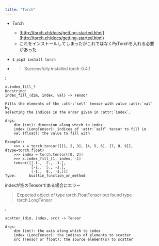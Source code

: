 ```yaml
---
title: "Torch"
---
```


- Torch
    - [http://torch.ch/docs/getting-started.html](http://torch.ch/docs/getting-started.html)
    - これをインストールしてしまったがこれではなくPyTorchを入れる必要があった

- `$ pip3 install torch`
- > Successfully installed torch-0.4.1


:

```
x.index_fill_?
Docstring:
index_fill_(dim, index, val) -> Tensor

Fills the elements of the :attr:`self` tensor with value :attr:`val` by
selecting the indices in the order given in :attr:`index`.

Args:
    dim (int): dimension along which to index
    index (LongTensor): indices of :attr:`self` tensor to fill in
    val (float): the value to fill with

Example::
    >>> x = torch.tensor([[1, 2, 3], [4, 5, 6], [7, 8, 9]], dtype=torch.float)
    >>> index = torch.tensor([0, 2])
    >>> x.index_fill_(1, index, -1)
    tensor([[-1.,  2., -1.],
            [-1.,  5., -1.],
            [-1.,  8., -1.]])
Type:      builtin_function_or_method
```

indexが空のTensorである場合にエラー

> Expected object of type torch.FloatTensor but found type torch.LongTensor


:

```
scatter_(dim, index, src) -> Tensor

Args:
    dim (int): the axis along which to index
    index (LongTensor): the indices of elements to scatter
    src (Tensor or float): the source element(s) to scatter
```


